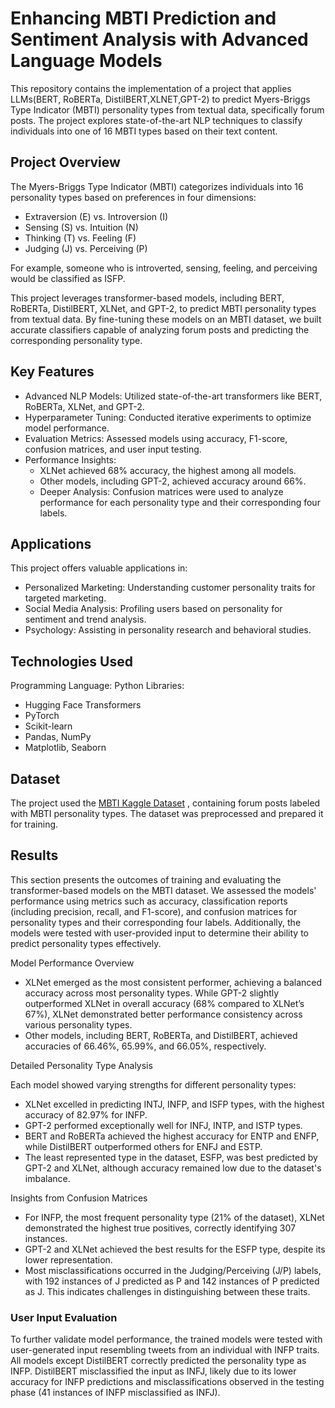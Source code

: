 # **Enhancing MBTI Prediction and Sentiment Analysis with Advanced Language Models**
This repository contains the implementation of a project that applies LLMs(BERT, RoBERTa, DistilBERT,XLNET,GPT-2) to predict Myers-Briggs Type Indicator (MBTI) personality types from textual data, specifically forum posts. The project explores state-of-the-art NLP techniques to classify individuals into one of 16 MBTI types based on their text content.
## **Project Overview**
The Myers-Briggs Type Indicator (MBTI) categorizes individuals into 16 personality types based on preferences in four dimensions:

- Extraversion (E) vs. Introversion (I)
- Sensing (S) vs. Intuition (N)
- Thinking (T) vs. Feeling (F)
- Judging (J) vs. Perceiving (P)

For example, someone who is introverted, sensing, feeling, and perceiving would be classified as ISFP.

This project leverages transformer-based models, including BERT, RoBERTa, DistilBERT, XLNet, and GPT-2, to predict MBTI personality types from textual data. By fine-tuning these models on an MBTI dataset, we built accurate classifiers capable of analyzing forum posts and predicting the corresponding personality type.

## **Key Features**
- Advanced NLP Models: Utilized state-of-the-art transformers like BERT, RoBERTa, XLNet, and GPT-2.
- Hyperparameter Tuning: Conducted iterative experiments to optimize model performance.
- Evaluation Metrics: Assessed models using accuracy, F1-score, confusion matrices, and user input testing.
- Performance Insights:
  - XLNet achieved 68% accuracy, the highest among all models.
  - Other models, including GPT-2, achieved accuracy around 66%.
  - Deeper Analysis: Confusion matrices were used to analyze performance for each personality type and their corresponding four labels.
    
## **Applications**
This project offers valuable applications in:
- Personalized Marketing: Understanding customer personality traits for targeted marketing.
- Social Media Analysis: Profiling users based on personality for sentiment and trend analysis.
- Psychology: Assisting in personality research and behavioral studies.

## **Technologies Used**
Programming Language: Python
Libraries:
- Hugging Face Transformers
- PyTorch
- Scikit-learn
- Pandas, NumPy
- Matplotlib, Seaborn

## **Dataset**
The project used the [MBTI Kaggle Dataset](https://www.kaggle.com/datasets/datasnaek/mbti-type/data) , containing forum posts labeled with MBTI personality types. The dataset was preprocessed and prepared it for training.

## **Results**
This section presents the outcomes of training and evaluating the transformer-based models on the MBTI dataset. We assessed the models' performance using metrics such as accuracy, classification reports (including precision, recall, and F1-score), and confusion matrices for personality types and their corresponding four labels. Additionally, the models were tested with user-provided input to determine their ability to predict personality types effectively.

Model Performance Overview
- XLNet emerged as the most consistent performer, achieving a balanced accuracy across most personality types. While GPT-2 slightly outperformed XLNet in overall accuracy 
  (68% compared to XLNet’s 67%), XLNet demonstrated better performance consistency across various personality types.
- Other models, including BERT, RoBERTa, and DistilBERT, achieved accuracies of 66.46%, 65.99%, and 66.05%, respectively.

Detailed Personality Type Analysis

Each model showed varying strengths for different personality types:

- XLNet excelled in predicting INTJ, INFP, and ISFP types, with the highest accuracy of 82.97% for INFP.
- GPT-2 performed exceptionally well for INFJ, INTP, and ISTP types.
- BERT and RoBERTa achieved the highest accuracy for ENTP and ENFP, while DistilBERT outperformed others for ENFJ and ESTP.
- The least represented type in the dataset, ESFP, was best predicted by GPT-2 and XLNet, although accuracy remained low due to the dataset's imbalance.

Insights from Confusion Matrices
- For INFP, the most frequent personality type (21% of the dataset), XLNet demonstrated the highest true positives, correctly identifying 307 instances.
- GPT-2 and XLNet achieved the best results for the ESFP type, despite its lower representation.
- Most misclassifications occurred in the Judging/Perceiving (J/P) labels, with 192 instances of J predicted as P and 142 instances of P predicted as J. This indicates 
  challenges in distinguishing between these traits.

### **User Input Evaluation**
To further validate model performance, the trained models were tested with user-generated input resembling tweets from an individual with INFP traits. All models except DistilBERT correctly predicted the personality type as INFP. DistilBERT misclassified the input as INFJ, likely due to its lower accuracy for INFP predictions and misclassifications observed in the testing phase (41 instances of INFP misclassified as INFJ).

